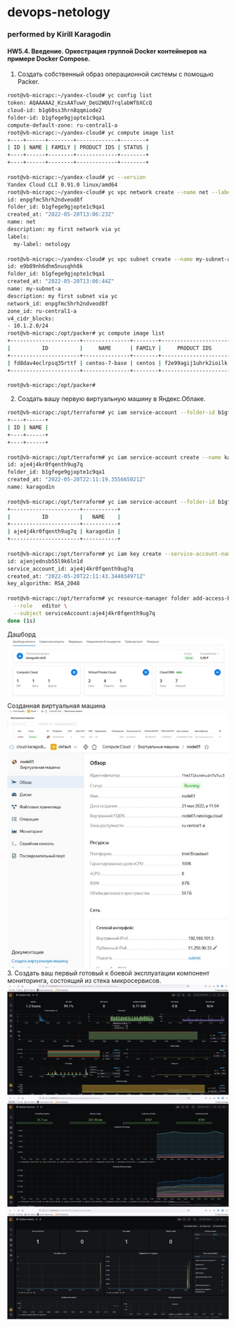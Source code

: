 # devops-netology
### performed by Kirill Karagodin
#### HW5.4. Введение. Оркестрация группой Docker контейнеров на примере Docker Compose.
1. Создать собственный образ операционной системы с помощью Packer.
````bash
root@vb-micrapc:~/yandex-cloud# yc config list
token: AQAAAAA2_KzsAATuwV_DeU2WQU7rqlabWfbXCcQ
cloud-id: b1g60ss3hrn8qqmiode2
folder-id: b1gfege9gjopte1c9qa1
compute-default-zone: ru-central1-a
root@vb-micrapc:~/yandex-cloud# yc compute image list
+----+------+--------+-------------+--------+
| ID | NAME | FAMILY | PRODUCT IDS | STATUS |
+----+------+--------+-------------+--------+
+----+------+--------+-------------+--------+

root@vb-micrapc:~/yandex-cloud# yc --version
Yandex Cloud CLI 0.91.0 linux/amd64
root@vb-micrapc:~/yandex-cloud# yc vpc network create --name net --labels my-label=netology --description "my first network via yc"
id: enpgfmc5hrh2ndveod8f
folder_id: b1gfege9gjopte1c9qa1
created_at: "2022-05-20T13:06:23Z"
name: net
description: my first network via yc
labels:
  my-label: netology

root@vb-micrapc:~/yandex-cloud# yc vpc subnet create --name my-subnet-a --zone ru-central1-a --range 10.1.2.0/24 --network-name net --description "my first subnet via yc"
id: e9b89nh6dhm5nusqhh8k
folder_id: b1gfege9gjopte1c9qa1
created_at: "2022-05-20T13:06:44Z"
name: my-subnet-a
description: my first subnet via yc
network_id: enpgfmc5hrh2ndveod8f
zone_id: ru-central1-a
v4_cidr_blocks:
- 10.1.2.0/24
root@vb-micrapc:/opt/packer# yc compute image list
+----------------------+---------------+--------+----------------------+--------+
|          ID          |     NAME      | FAMILY |     PRODUCT IDS      | STATUS |
+----------------------+---------------+--------+----------------------+--------+
| fd8dav4eclrpsq35rttf | centos-7-base | centos | f2e99agij1uhrk2ioilk | READY  |
+----------------------+---------------+--------+----------------------+--------+

root@vb-micrapc:/opt/packer#

````
2. Создать вашу первую виртуальную машину в Яндекс.Облаке.
````bash
root@vb-micrapc:/opt/terraform# yc iam service-account --folder-id b1gfege9gjopte1c9qa1 list
+----+------+
| ID | NAME |
+----+------+
+----+------+

root@vb-micrapc:/opt/terraform# yc iam service-account create --name karagodin
id: aje4j4kr0fqenth9ug7q
folder_id: b1gfege9gjopte1c9qa1
created_at: "2022-05-20T22:11:19.355665021Z"
name: karagodin

root@vb-micrapc:/opt/terraform# yc iam service-account --folder-id b1gfege9gjopte1c9qa1 list
+----------------------+-----------+
|          ID          |   NAME    |
+----------------------+-----------+
| aje4j4kr0fqenth9ug7q | karagodin |
+----------------------+-----------+

root@vb-micrapc:/opt/terraform# yc iam key create --service-account-name karagodin --output key.json
id: ajenjednsb55l9k6ln1d
service_account_id: aje4j4kr0fqenth9ug7q
created_at: "2022-05-20T22:11:43.344034971Z"
key_algorithm: RSA_2048

root@vb-micrapc:/opt/terraform# yc resource-manager folder add-access-binding default \
  --role   editor \
  --subject serviceAccount:aje4j4kr0fqenth9ug7q
done (1s)

````
Дашборд
![](https://github.com/kirill-karagodin/devops-netology/blob/main/Netology_HWs/Virt/HW_5.4/board.JPG)
Созданная виртуальная машина
![](https://github.com/kirill-karagodin/devops-netology/blob/main/Netology_HWs/Virt/HW_5.4/VM1.JPG)
![](https://github.com/kirill-karagodin/devops-netology/blob/main/Netology_HWs/Virt/HW_5.4/VM2.JPG)
3. Создать ваш первый готовый к боевой эксплуатации компонент мониторинга, состоящий из стека микросервисов.
![](https://github.com/kirill-karagodin/devops-netology/blob/main/Netology_HWs/Virt/HW_5.4/grafana1.JPG)
![](https://github.com/kirill-karagodin/devops-netology/blob/main/Netology_HWs/Virt/HW_5.4/grafana2.JPG)
![](https://github.com/kirill-karagodin/devops-netology/blob/main/Netology_HWs/Virt/HW_5.4/grafana3.JPG)